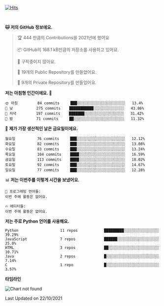 [![Hits](https://hits.seeyoufarm.com/api/count/incr/badge.svg?url=https%3A%2F%2Fgithub.com%2FSoohan-Park&count_bg=%23000000&title_bg=%23828282&icon=gradle.svg&icon_color=%23FFFFFF&title=Visited&edge_flat=false)](https://hits.seeyoufarm.com)  

<br/>

<!--START_SECTION:waka-->
**🐱 저의 GitHub 정보에요.** 

> 🏆 444 만큼의 Contributions을 2021년에 했어요
 > 
> 📦 GitHub의 168.1 kB만큼의 저장소를 사용하고 있어요. 
 > 
> 🚫 구직중이지 않아요.
 > 
> 📜 19개의 Public Repository를 만들었어요. 
 > 
> 🔑 9개의 Private Repository를 만들었어요.  
 > 
**저는 아침형 인간이에요. 🐤** 

```text
🌞 아침         84 commits     ███░░░░░░░░░░░░░░░░░░░░░░   13.4% 
🌆 낮　         275 commits    ███████████░░░░░░░░░░░░░░   43.86% 
🌃 저녁         197 commits    ███████░░░░░░░░░░░░░░░░░░   31.42% 
🌙 밤　         71 commits     ██░░░░░░░░░░░░░░░░░░░░░░░   11.32%

```
📅 **제가 가장 생산적인 날은 금요일이에요.** 

```text
월요일          76 commits     ███░░░░░░░░░░░░░░░░░░░░░░   12.12% 
화요일          82 commits     ███░░░░░░░░░░░░░░░░░░░░░░   13.08% 
수요일          83 commits     ███░░░░░░░░░░░░░░░░░░░░░░   13.24% 
목요일          104 commits    ████░░░░░░░░░░░░░░░░░░░░░   16.59% 
금요일          113 commits    ████░░░░░░░░░░░░░░░░░░░░░   18.02% 
토요일          92 commits     ███░░░░░░░░░░░░░░░░░░░░░░   14.67% 
일요일          77 commits     ███░░░░░░░░░░░░░░░░░░░░░░   12.28%

```


📊 **저는 이번주를 이렇게 시간을 보냈어요.** 

```text
💬 프로그래밍 언어들: 
이번 주에 활동은 없어요.

🔥 에디터들: 
이번 주에 활동은 없어요.

```

**저는 주로 Python 언어를 사용해요.** 

```text
Python                   11 repos            █████████░░░░░░░░░░░░░░░░   39.29% 
JavaScript               7 repos             ██████░░░░░░░░░░░░░░░░░░░   25.0% 
HTML                     3 repos             ██░░░░░░░░░░░░░░░░░░░░░░░   10.71% 
Java                     2 repos             █░░░░░░░░░░░░░░░░░░░░░░░░   7.14% 
C                        1 repo              █░░░░░░░░░░░░░░░░░░░░░░░░   3.57%

```


**타임라인**

![Chart not found](https://raw.githubusercontent.com/Soohan-Park/Soohan-Park/master/charts/bar_graph.png) 


 Last Updated on 22/10/2021
<!--END_SECTION:waka-->
